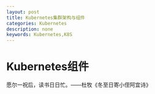 ```yaml
---
layout: post
title: Kubernetes集群架构与组件
categories: Kubernetes
description: none
keywords: Kubernetes,K8S
---
```

# Kubernetes组件
愿尔一祝后，读书日日忙。——杜牧《冬至日寄小侄阿宜诗》
